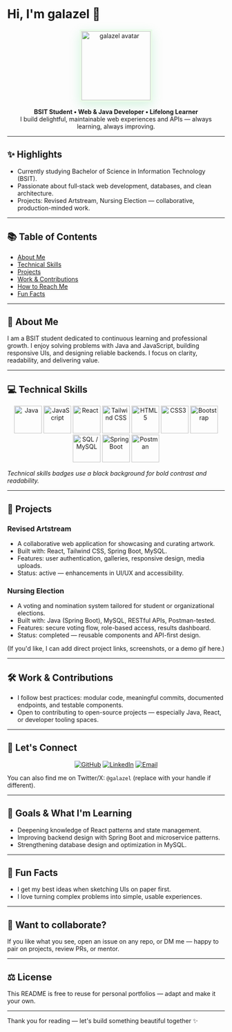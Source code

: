 # Hi, I'm galazel 👋

<p align="center">
  <!-- Circular avatar: width & height set equally + border-radius and object-fit to ensure the image fills the circle -->
  <img src="https://github.com/galazel.png" alt="galazel avatar" width="160" height="160" style="border-radius:0%; object-fit:cover; border:4px solid #eafbe9; box-shadow:0 8px 24px rgba(34,197,94,0.18);" />
</p>

<p align="center">
  <strong>BSIT Student • Web & Java Developer • Lifelong Learner</strong><br/>
  I build delightful, maintainable web experiences and APIs — always learning, always improving.
</p>

---

## ✨ Highlights

- Currently studying Bachelor of Science in Information Technology (BSIT).  
- Passionate about full‑stack web development, databases, and clean architecture.  
- Projects: Revised Artstream, Nursing Election — collaborative, production-minded work.

---

## 📚 Table of Contents

- [About Me](#-about-me)  
- [Technical Skills](#-technical-skills)  
- [Projects](#-projects)  
- [Work & Contributions](#-work--contributions)  
- [How to Reach Me](#-how-to-reach-me)  
- [Fun Facts](#-fun-facts)  

---

## 🌱 About Me

I am a BSIT student dedicated to continuous learning and professional growth. I enjoy solving problems with Java and JavaScript, building responsive UIs, and designing reliable backends. I focus on clarity, readability, and delivering value.

---

## 💻 Technical Skills

<p align="center">
  <!-- Black background badges for bold contrast -->
  <img src="https://img.shields.io/badge/-Java-000000?style=for-the-badge&logo=java&logoColor=white" height="64" alt="Java" title="Java">
  <img src="https://img.shields.io/badge/-JavaScript-000000?style=for-the-badge&logo=javascript&logoColor=F7DF1E" height="64" alt="JavaScript" title="JavaScript">
  <img src="https://img.shields.io/badge/-React-000000?style=for-the-badge&logo=react&logoColor=61DAFB" height="64" alt="React" title="React">
  <img src="https://img.shields.io/badge/-TailwindCSS-000000?style=for-the-badge&logo=tailwind-css&logoColor=38B2AC" height="64" alt="Tailwind CSS" title="Tailwind CSS">
  <img src="https://img.shields.io/badge/-HTML5-000000?style=for-the-badge&logo=html5&logoColor=E34F26" height="64" alt="HTML5" title="HTML5">
  <img src="https://img.shields.io/badge/-CSS3-000000?style=for-the-badge&logo=css3&logoColor=1572B6" height="64" alt="CSS3" title="CSS3">
  <img src="https://img.shields.io/badge/-Bootstrap-000000?style=for-the-badge&logo=bootstrap&logoColor=563D7C" height="64" alt="Bootstrap" title="Bootstrap">
  <img src="https://img.shields.io/badge/-SQL-000000?style=for-the-badge&logo=mysql&logoColor=white" height="64" alt="SQL / MySQL" title="MySQL">
  <img src="https://img.shields.io/badge/-SpringBoot-000000?style=for-the-badge&logo=spring-boot&logoColor=6DB33F" height="64" alt="Spring Boot" title="Spring Boot">
  <img src="https://img.shields.io/badge/-Postman-000000?style=for-the-badge&logo=postman&logoColor=FF6C37" height="64" alt="Postman" title="Postman">
</p>

*Technical skills badges use a black background for bold contrast and readability.*

---

## 🚀 Projects

### Revised Artstream
- A collaborative web application for showcasing and curating artwork.
- Built with: React, Tailwind CSS, Spring Boot, MySQL.
- Features: user authentication, galleries, responsive design, media uploads.
- Status: active — enhancements in UI/UX and accessibility.

### Nursing Election
- A voting and nomination system tailored for student or organizational elections.
- Built with: Java (Spring Boot), MySQL, RESTful APIs, Postman-tested.
- Features: secure voting flow, role-based access, results dashboard.
- Status: completed — reusable components and API-first design.

(If you'd like, I can add direct project links, screenshots, or a demo gif here.)

---

## 🛠 Work & Contributions

- I follow best practices: modular code, meaningful commits, documented endpoints, and testable components.
- Open to contributing to open-source projects — especially Java, React, or developer tooling spaces.

---

## 🤝 Let's Connect

<p align="center">
  <a href="https://github.com/galazel"><img src="https://img.shields.io/badge/GitHub-22C55E?style=for-the-badge&logo=github&logoColor=white" alt="GitHub"></a>
  <a href="https://www.linkedin.com/in/galazel"><img src="https://img.shields.io/badge/LinkedIn-22C55E?style=for-the-badge&logo=linkedin&logoColor=white" alt="LinkedIn"></a>
  <a href="mailto:your.email@example.com"><img src="https://img.shields.io/badge/Email-22C55E?style=for-the-badge&logo=gmail&logoColor=white" alt="Email"></a>
</p>

You can also find me on Twitter/X: `@galazel` (replace with your handle if different).

---

## 🎯 Goals & What I'm Learning

- Deepening knowledge of React patterns and state management.  
- Improving backend design with Spring Boot and microservice patterns.  
- Strengthening database design and optimization in MySQL.

---

## 🧩 Fun Facts

- I get my best ideas when sketching UIs on paper first.  
- I love turning complex problems into simple, usable experiences.

---

## 📎 Want to collaborate?

If you like what you see, open an issue on any repo, or DM me — happy to pair on projects, review PRs, or mentor.

---

## ⚖️ License

This README is free to reuse for personal portfolios — adapt and make it your own.

---

Thank you for reading — let's build something beautiful together ✨
